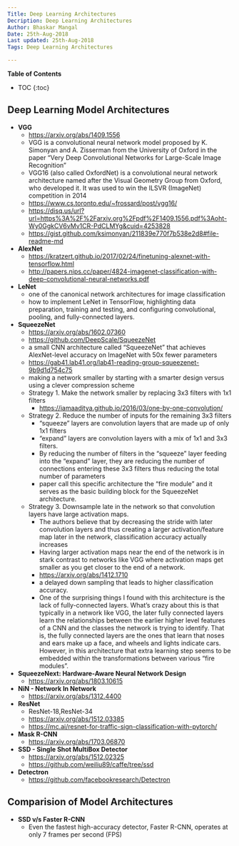 ```yaml
---
Title: Deep Learning Architectures
Decription: Deep Learning Architectures
Author: Bhaskar Mangal
Date: 25th-Aug-2018
Last updated: 25th-Aug-2018
Tags: Deep Learning Architectures

---
```



**Table of Contents**
* TOC
{:toc}


## Deep Learning Model Architectures
* **VGG**
  - https://arxiv.org/abs/1409.1556
  - VGG is a convolutional neural network model proposed by K. Simonyan and A. Zisserman from the University of Oxford in the paper “Very Deep Convolutional Networks for Large-Scale Image Recognition” 
  - VGG16 (also called OxfordNet) is a convolutional neural network architecture named after the Visual Geometry Group from Oxford, who developed it. It was used to win the ILSVR (ImageNet) competition in 2014
  - https://www.cs.toronto.edu/~frossard/post/vgg16/
  - https://disq.us/url?url=https%3A%2F%2Farxiv.org%2Fpdf%2F1409.1556.pdf%3Aoht-Wy0GgkCV6vMv1CR-PdCLMYg&cuid=4253828
  - https://gist.github.com/ksimonyan/211839e770f7b538e2d8#file-readme-md
* **AlexNet**
  - https://kratzert.github.io/2017/02/24/finetuning-alexnet-with-tensorflow.html
  - http://papers.nips.cc/paper/4824-imagenet-classification-with-deep-convolutional-neural-networks.pdf
* **LeNet**
  - one of the canonical network architectures for image classification
  -  how to implement LeNet in TensorFlow, highlighting data preparation, training and testing, and configuring convolutional, pooling, and fully-connected layers.
* **SqueezeNet**
  - https://arxiv.org/abs/1602.07360
  - https://github.com/DeepScale/SqueezeNet
  - a small CNN architecture called “SqueezeNet” that achieves AlexNet-level accuracy on ImageNet with 50x fewer parameters
  - https://gab41.lab41.org/lab41-reading-group-squeezenet-9b9d1d754c75
  - making a network smaller by starting with a smarter design versus using a clever compression scheme
  - Strategy 1. Make the network smaller by replacing 3x3 filters with 1x1 filters
    - https://iamaaditya.github.io/2016/03/one-by-one-convolution/
  - Strategy 2. Reduce the number of inputs for the remaining 3x3 filters
    - “squeeze” layers are convolution layers that are made up of only 1x1 filters
    -  “expand” layers are convolution layers with a mix of 1x1 and 3x3 filters.
    - By reducing the number of filters in the “squeeze” layer feeding into the “expand” layer, they are reducing the number of connections entering these 3x3 filters thus reducing the total number of parameters
    -  paper call this specific architecture the “fire module” and it serves as the basic building block for the SqueezeNet architecture.
  - Strategy 3. Downsample late in the network so that convolution layers have large activation maps.
    - The authors believe that by decreasing the stride with later convolution layers and thus creating a larger activation/feature map later in the network, classification accuracy actually increases
    - Having larger activation maps near the end of the network is in stark contrast to networks like VGG where activation maps get smaller as you get closer to the end of a network.
    - https://arxiv.org/abs/1412.1710
    - a delayed down sampling that leads to higher classification accuracy.
    - One of the surprising things I found with this architecture is the lack of fully-connected layers. What’s crazy about this is that typically in a network like VGG, the later fully connected layers learn the relationships between the earlier higher level features of a CNN and the classes the network is trying to identify. That is, the fully connected layers are the ones that learn that noses and ears make up a face, and wheels and lights indicate cars. However, in this architecture that extra learning step seems to be embedded within the transformations between various “fire modules”.
* **SqueezeNext: Hardware-Aware Neural Network Design**
  - https://arxiv.org/abs/1803.10615
* **NiN - Network In Network**
  - https://arxiv.org/abs/1312.4400
* **ResNet**
  - ResNet-18,ResNet-34
  - https://arxiv.org/abs/1512.03385
  - https://mc.ai/resnet-for-traffic-sign-classification-with-pytorch/
* **Mask R-CNN**
  - https://arxiv.org/abs/1703.06870
* **SSD - Single Shot MultiBox Detector**
  - https://arxiv.org/abs/1512.02325
  - https://github.com/weiliu89/caffe/tree/ssd
* **Detectron**
  - https://github.com/facebookresearch/Detectron

## Comparision of Model Architectures
* **SSD v/s Faster R-CNN**
  - Even the fastest high-accuracy detector, Faster R-CNN, operates at only 7 frames per second (FPS)
